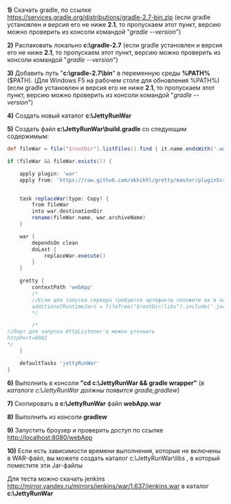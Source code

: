 ﻿**1)** Скачать gradle, по ссылке https://services.gradle.org/distributions/gradle-2.7-bin.zip (если gradle установлен и версия его не ниже **2.1**, то пропускаем этот пункт, версию можно проверить из консоли командой "*gradle --version*")

**2)** Распаковать локально **с:\gradle-2.7** (если gradle установлен и версия его не ниже **2.1**, то пропускаем этот пункт, версию можно проверить из консоли командой "*gradle --version*")

**3)** Добавить путь "**c:\gradle-2.7\bin**" в переменную среды **%PATH%** ($PATH). (Для Windows F5 на рабочем столе для обновления %PATH%) (если gradle установлен и версия его не ниже **2.1**, то пропускаем этот пункт, версию можно проверить из консоли командой "*gradle --version*")

**4)** Создать новый каталог **c:\JettyRunWar**

**5)** Создать файл **c:\JettyRunWar\build.gradle** со следующим содержимым:

```groovy
def fileWar = file("$rootDir").listFiles().find { it.name.endsWith('.war') }

if (fileWar && fileWar.exists()) {

    apply plugin: 'war'
    apply from: 'https://raw.github.com/akhikhl/gretty/master/pluginScripts/gretty.plugin'


    task replaceWar(type: Copy) {
        from fileWar
        into war.destinationDir
        rename(fileWar.name, war.archiveName)
    }

    war {
        dependsOn clean
        doLast {
            replaceWar.execute()
        }
    }

    gretty {
        contextPath 'webApp'
        /*
        //Если для запуска сервера требуются артефакты положите их в каталог libs
        additionalRuntimeJars = fileTree("$rootDir/libs").include('.jar')
        */

        /*
//Порт для запуска HttpListener'a можно уточнить
httpPort=8081
*/
    }

    defaultTasks 'jettyRunWar'
}
```
**6)** Выполнить в консоли **"cd c:\JettyRunWar && gradle wrapper"** (*в каталоге c:\JettyRunWar должны появится gradle,gradlew*)

**7)** Скопировать в **c:\JettyRunWar** файл **webApp.war**

**8)** Выполнить из консоли **gradlew**

**9)** Запустить броузер и проверить доступ по ссылке [http://localhost:8080/webApp](http://localhost:8080/webApp "Проверка запуска jettyRun")

**10)** Если есть зависимости времени выполнения, которые не включены в WAR-файл, вы можете создать каталог c:\JettyRunWar\libs , в который поместите эти Jar-файлы

Для теста можно скачать jenkins
http://mirror.yandex.ru/mirrors/jenkins/war/1.637/jenkins.war в каталог **c:\JettyRunWar**
